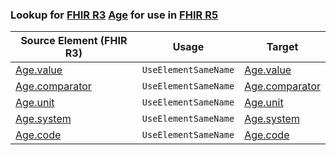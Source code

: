 ### Lookup for [FHIR R3](https://hl7.org/fhir/STU3/) [Age](https://hl7.org/fhir/STU3/Age.html) for use in [FHIR R5](https://hl7.org/fhir/R5/)

| Source Element (FHIR R3) | Usage | Target |
| -------------- | ----- | ------ |
| [Age.value](https://hl7.org/fhir/STU3/Age.html#resource) | `UseElementSameName` | [Age.value](https://hl7.org/fhir/R5/Age.html#resource) |
| [Age.comparator](https://hl7.org/fhir/STU3/Age.html#resource) | `UseElementSameName` | [Age.comparator](https://hl7.org/fhir/R5/Age.html#resource) |
| [Age.unit](https://hl7.org/fhir/STU3/Age.html#resource) | `UseElementSameName` | [Age.unit](https://hl7.org/fhir/R5/Age.html#resource) |
| [Age.system](https://hl7.org/fhir/STU3/Age.html#resource) | `UseElementSameName` | [Age.system](https://hl7.org/fhir/R5/Age.html#resource) |
| [Age.code](https://hl7.org/fhir/STU3/Age.html#resource) | `UseElementSameName` | [Age.code](https://hl7.org/fhir/R5/Age.html#resource) |
